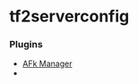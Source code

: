 # tf2serverconfig

### Plugins

* [AFk Manager](https://forums.alliedmods.net/showthread.php?p=708265)
* []()
